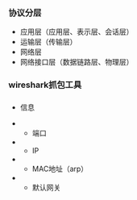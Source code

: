 ### 协议分层

- 应用层（应用层、表示层、会话层）
- 运输层（传输层）
- 网络层
- 网络接口层（数据链路层、物理层）

### wireshark抓包工具


 ###

 - 信息

 - + 端口
 - + IP
 - + MAC地址（arp）
 - + 默认网关
